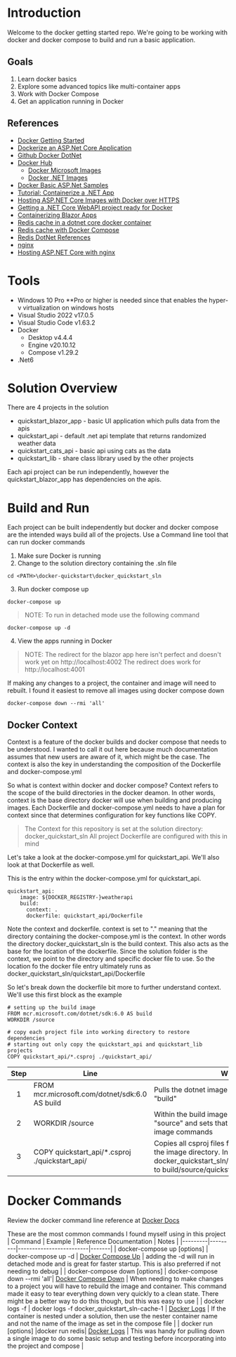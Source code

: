 # Introduction

Welcome to the docker getting started repo.  We're going to be working with docker and docker compose to build and run a basic application.

## Goals

1. Learn docker basics
2. Explore some advanced topics like multi-container apps
3. Work with Docker Compose
4. Get an application running in Docker

## References

- [Docker Getting Started](https://docs.docker.com/get-started/)
- [Dockerize an ASP.Net Core Application](https://docs.docker.com/samples/dotnetcore/)
- [Github Docker DotNet](https://github.com/dotnet/dotnet-docker)
- [Docker Hub](https://hub.docker.com/)
    - [Docker Microsoft Images](https://hub.docker.com/publishers/microsoftowner)
    - [Docker .NET Images](https://hub.docker.com/_/microsoft-dotnet)
- [Docker Basic ASP.Net Samples](https://github.com/dotnet/dotnet-docker/tree/main/samples/aspnetapp)
- [Tutorial: Containerize a .NET App](https://docs.microsoft.com/en-us/dotnet/core/docker/build-container?tabs=windows)
- [Hosting ASP.NET Core Images with Docker over HTTPS](https://docs.microsoft.com/en-us/aspnet/core/security/docker-https?view=aspnetcore-6.0)
- [Getting a .NET Core WebAPI project ready for Docker](https://microsoft.github.io/AzureTipsAndTricks/blog/tip54.html)
- [Containerizing Blazor Apps](https://chrissainty.com/containerising-blazor-applications-with-docker-containerising-a-blazor-server-app/)
- [Redis cache in a dotnet core docker container](https://dotnetcorecentral.com/blog/redis-cache-in-net-core-docker-container/)
- [Redis cache with Docker Compose](https://geshan.com.np/blog/2022/01/redis-docker/)
- [Redis DotNet References](https://docs.redis.com/latest/rs/references/client_references/client_csharp/)
- [nginx](https://nginx.org/)
- [Hosting ASP.NET Core with nginx](https://docs.microsoft.com/en-us/aspnet/core/host-and-deploy/linux-nginx?view=aspnetcore-6.0)

# Tools

- Windows 10 Pro **Pro or higher is needed since that enables the hyper-v virtualization on windows hosts
- Visual Studio 2022 v17.0.5
- Visual Studio Code v1.63.2
- Docker
    - Desktop v4.4.4
    - Engine v20.10.12
    - Compose v1.29.2
- .Net6

# Solution Overview

There are 4 projects in the solution
- quickstart_blazor_app - basic UI application which pulls data from the apis
- quickstart_api - default .net api template that returns randomized weather data
- quickstart_cats_api - basic api using cats as the data
- quickstart_lib - share class library used by the other projects

Each api project can be run independently, however the quickstart_blazor_app has dependencies on the apis.

# Build and Run

Each project can be built independently but docker and docker compose are the intended ways build all of the projects.  Use a Command line tool that can run docker commands

1. Make sure Docker is running
2. Change to the solution directory containing the .sln file
```
cd <PATH>\docker-quickstart\docker_quickstart_sln
```
3. Run docker compose up
```
docker-compose up
```

> NOTE: To run in detached mode use the following command
```
docker-compose up -d
```

4. View the apps running in Docker

> NOTE: The redirect for the blazor app here isn't perfect and doesn't work yet on http://localhost:4002
> The redirect does work for http://localhost:4001

If making any changes to a project, the container and image will need to rebuilt.  I found it easiest to remove all images using docker compose down
```
docker-compose down --rmi 'all'
```

## Docker Context

Context is a feature of the docker builds and docker compose that needs to be understood.  I wanted to call it out here because much documentation assumes that new users are aware of it, which might be the case.  The context is also the key in understanding the composition of the Dockerfile and docker-compose.yml

So what is context within docker and docker compose?  Context refers to the scope of the build directories in the docker deamon. In other words, context is the base directory docker will use when building and producing images.  Each Dockerfile and docker-compose.yml needs to have a plan for context since that determines configuration for key functions like COPY.

> The Context for this repository is set at the solution directory: docker_quickstart_sln
> All project Dockerfile are configured with this in mind

Let's take a look at the docker-compose.yml for quickstart_api.  We'll also look at that Dockerfile as well.

This is the entry within the docker-compose.yml for quickstart_api.
```
quickstart_api:
    image: ${DOCKER_REGISTRY-}weatherapi
    build:
      context: .
      dockerfile: quickstart_api/Dockerfile
```

Note the context and dockerfile.  context is set to "." meaning that the directory containing the docker-compose.yml is the context.  In other words the directory docker_quickstart_sln is the build context.  This also acts as the base for the location of the dockerfile.  Since the solution folder is the context, we point to the directory and specific docker file to use.  So the location fo the docker file entry ultimately runs as docker_quickstart_sln/quickstart_api/Dockerfile

So let's break down the dockerfile bit more to further understand context.  We'll use this first block as the example
```
# setting up the build image
FROM mcr.microsoft.com/dotnet/sdk:6.0 AS build
WORKDIR /source

# copy each project file into working directory to restore dependencies
# starting out only copy the quickstart_api and quickstart_lib projects
COPY quickstart_api/*.csproj ./quickstart_api/
```

| Step | Line | What does it do? |
|:------:|------|------------------|
| 1 | FROM mcr.microsoft.com/dotnet/sdk:6.0 AS build | Pulls the dotnet image and sets that with an alias named "build" |
| 2 | WORKDIR /source | Within the build image this creates a directory named "source" and sets that as the current directory for the image commands |
| 3 | COPY quickstart_api/*.csproj ./quickstart_api/ | Copies all csproj files from the build context location to the image directory.  In this instance it is copying docker_quickstart_sln/quickstart_api/quickstart_api.csproj to build/source/quickstart_api |

# Docker Commands

Review the docker command line reference at [Docker Docs](https://docs.docker.com/reference/)

These are the most common commands I found myself using in this project
| Command | Example | Reference Documentation | Notes |
|---------|---------|-------------------------|-------|
| docker-compose up [options] | docker-compose up -d | [Docker Compose Up](https://docs.docker.com/compose/reference/up/) | adding the -d will run in detached mode and is great for faster startup.  This is also preferred if not needing to debug |
| docker-compose down [options] | docker-compose down --rmi 'all'| [Docker Compose Down](https://docs.docker.com/compose/reference/down/) | When needing to make changes to a project you will have to rebuild the image and container.  This command made it easy to tear everything down very quickly to a clean state.  There might be a better way to do this though, but this was easy to use |
| docker logs -f <container-name> | docker logs -f docker_quickstart_sln-cache-1 | [Docker Logs](https://docs.docker.com/engine/reference/commandline/logs/) | If the container is nested under a solution, then use the nester container name and not the name of the image as set in the compose file |
| docker run [options] <image-name> |docker run redis| [Docker Logs](https://docs.docker.com/engine/reference/commandline/logs/) | This was handy for pulling down a single image to do some basic setup and testing before incorporating into the project and compose |